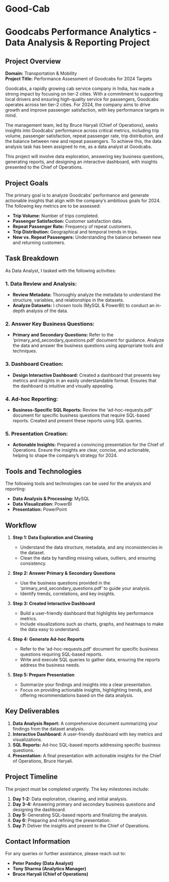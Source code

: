 # Good-Cab

# Goodcabs Performance Analytics - Data Analysis & Reporting Project

## Project Overview

**Domain:** Transportation & Mobility  
**Project Title:** Performance Assessment of Goodcabs for 2024 Targets

Goodcabs, a rapidly growing cab service company in India, has made a strong impact by focusing on tier-2 cities. With a commitment to supporting local drivers and ensuring high-quality service for passengers, Goodcabs operates across ten tier-2 cities. For 2024, the company aims to drive growth and improve passenger satisfaction, with key performance targets in mind.

The management team, led by Bruce Haryali (Chief of Operations), seeks insights into Goodcabs’ performance across critical metrics, including trip volume, passenger satisfaction, repeat passenger rate, trip distribution, and the balance between new and repeat passengers. To achieve this, the data analysis task has been assigned to me, as a data analyst at Goodcabs.

This project will involve data exploration, answering key business questions, generating reports, and designing an interactive dashboard, with insights presented to the Chief of Operations.

## Project Goals

The primary goal is to analyze Goodcabs’ performance and generate actionable insights that align with the company’s ambitious goals for 2024. The following key metrics are to be assessed:
- **Trip Volume:** Number of trips completed.
- **Passenger Satisfaction:** Customer satisfaction data.
- **Repeat Passenger Rate:** Frequency of repeat customers.
- **Trip Distribution:** Geographical and temporal trends in trips.
- **New vs. Repeat Passengers:** Understanding the balance between new and returning customers.

## Task Breakdown

As Data Analyst, I tasked with the following activities:

### 1. Data Review and Analysis:
- **Review Metadata:** Thoroughly analyze the metadata to understand the structure, variables, and relationships in the datasets.
- **Analyze Datasets:** I chosen tools (MySQL & PowerBI) to conduct an in-depth analysis of the data.

### 2. Answer Key Business Questions:
- **Primary and Secondary Questions:** Refer to the ‘primary_and_secondary_questions.pdf’ document for guidance. Analyze the data and answer the business questions using appropriate tools and techniques.

### 3. Dashboard Creation:
- **Design Interactive Dashboard:** Created a dashboard that presents key metrics and insights in an easily understandable format. Ensures that the dashboard is intuitive and visually appealing.

### 4. Ad-hoc Reporting:
- **Business-Specific SQL Reports:** Review the ‘ad-hoc-requests.pdf’ document for specific business questions that require SQL-based reports. Created and present these reports using SQL queries.

### 5. Presentation Creation:
- **Actionable Insights:** Prepared a convincing presentation for the Chief of Operations. Ensure the insights are clear, concise, and actionable, helping to shape the company’s strategy for 2024.

## Tools and Technologies

The following tools and technologies can be used for the analysis and reporting:

- **Data Analysis & Processing:** MySQL
- **Data Visualization:** PowerBI
- **Presentation:** PowerPoint

## Workflow

1. **Step 1: Data Exploration and Cleaning**
   - Understand the data structure, metadata, and any inconsistencies in the dataset.
   - Clean the data by handling missing values, outliers, and ensuring consistency.

2. **Step 2: Answer Primary & Secondary Questions**
   - Use the business questions provided in the ‘primary_and_secondary_questions.pdf’ to guide your analysis.
   - Identify trends, correlations, and key insights.

3. **Step 3: Created Interactive Dashboard**
   - Build a user-friendly dashboard that highlights key performance metrics.
   - Include visualizations such as charts, graphs, and heatmaps to make the data easy to understand.

4. **Step 4: Generate Ad-hoc Reports**
   - Refer to the ‘ad-hoc-requests.pdf’ document for specific business questions requiring SQL-based reports.
   - Write and execute SQL queries to gather data, ensuring the reports address the business needs.

5. **Step 5: Prepare Presentation**
   - Summarize your findings and insights into a clear presentation.
   - Focus on providing actionable insights, highlighting trends, and offering recommendations based on the data analysis.

## Key Deliverables

1. **Data Analysis Report:** A comprehensive document summarizing your findings from the dataset analysis.
2. **Interactive Dashboard:** A user-friendly dashboard with key metrics and visualizations.
3. **SQL Reports:** Ad-hoc SQL-based reports addressing specific business questions.
4. **Presentation:** A final presentation with actionable insights for the Chief of Operations, Bruce Haryali.

## Project Timeline

The project must be completed urgently. The key milestones include:
1. **Day 1-2:** Data exploration, cleaning, and initial analysis.
2. **Day 3-4:** Answering primary and secondary business questions and designing the dashboard.
3. **Day 5:** Generating SQL-based reports and finalizing the analysis.
4. **Day 6:** Preparing and refining the presentation.
5. **Day 7:** Deliver the insights and present to the Chief of Operations.

## Contact Information

For any queries or further assistance, please reach out to:
- **Peter Pandey (Data Analyst)**  
- **Tony Sharma (Analytics Manager)**  
- **Bruce Haryali (Chief of Operations)**

